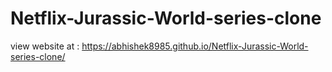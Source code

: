 # Netflix-Jurassic-World-series-clone
view website at :
https://abhishek8985.github.io/Netflix-Jurassic-World-series-clone/
